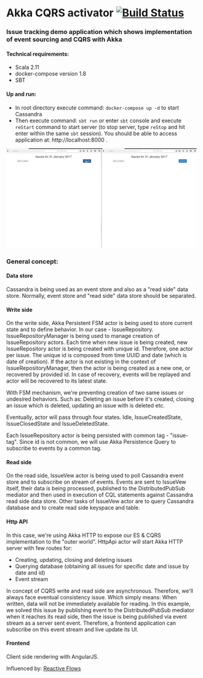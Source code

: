 # Akka CQRS activator [![Build Status](https://travis-ci.org/BranislavLazic/akka-cqrs-activator.svg)](https://travis-ci.org/BranislavLazic/akka-cqrs-activator)

### Issue tracking demo application which shows implementation of event sourcing and CQRS with Akka

#### Technical requirements:

- Scala 2.11
- docker-compose version 1.8
- SBT

#### Up and run:

- In root directory execute command: `docker-compose up -d` to start Cassandra
- Then execute command: `sbt run` or enter `sbt` console and execute `reStart` command to start server 
  (to stop server, type `reStop` and hit enter within the same `sbt` session).
  You should be able to access application at: http://localhost:8000 .  

![alt text](images/issue-tracker.gif)

### General concept:

#### Data store
 
Cassandra is being used as an event store and also as a "read side" data store. Normally, event store
and "read side" data store should be separated.

#### Write side

On the write side, Akka Persistent FSM actor is being used to store current state and to define behavior.
In our case - IssueRepository.
IssueRepositoryManager is being used to manage creation of IssueRepository actors. 
Each time when new issue is being created, new IssueRepository actor is being created with unique id. Therefore,
one actor per issue. The unique id is composed from time UUID and date (which is date of creation).
If the actor is not existing in the context of IssueRepositoryManager, then the actor is being created as a new one, or recovered 
by provided id. In case of recovery, events will be replayed and actor will be recovered to its
latest state. 

With FSM mechanism, we're preventing creation of two same issues or undesired behaviors. Such as: 
Deleting an issue before it's created, closing an issue which is deleted, updating an issue with is deleted etc.

Eventually, actor will pass through four states. Idle, IssueCreatedState, IssueClosedState 
and IssueDeletedState.

Each IssueRepository actor is being persisted with common tag - "issue-tag". Since id is not common, we will use
Akka Persistence Query to subscribe to events by a common tag.

#### Read side

On the read side, IssueVew actor is being used to poll Cassandra event store and to subscribe on stream of
events. Events are sent to IssueVew itself, their data is being processed, published to the DistributedPubSub mediator
and then used in execution of CQL statements against Cassandra read side data store. 
Other tasks of IssueVew actor are to query Cassandra database and to create read side keyspace and table.

#### Http API

In this case, we're using Akka HTTP to expose our ES & CQRS implementation to the "outer world".
HttpApi actor will start Akka HTTP server with few routes for: 

- Creating, updating, closing and deleting issues
- Querying database (obtaining all issues for specific date and issue by date and id)
- Event stream

In concept of CQRS write and read side are asynchronous. Therefore, we'll always face eventual consistency issue.
Which simply means: When written, data will not be immediately available for reading. In this example, we solved
this issue by publishing event to the DistributedPubSub mediator when it reaches its read side, then the issue is being 
published via event stream as a server sent event. Therefore, a frontend application can subscribe on this event
stream and live update its UI.

#### Frontend

Client side rendering with AngularJS.

Influenced by: [Reactive Flows](https://github.com/hseeberger/reactive-flows)
